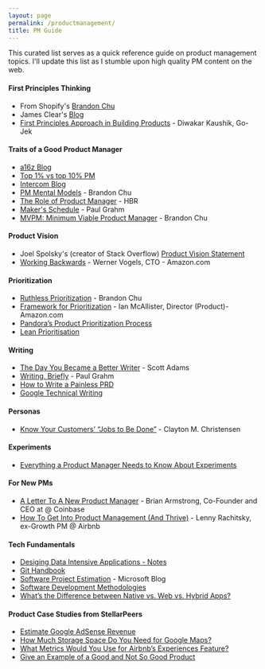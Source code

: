 ```yaml
---
layout: page
permalink: /productmanagement/
title: PM Guide
---
```

This curated list serves as a quick reference guide on product management topics. I'll update this list as I stumble upon high quality PM content on the web. 

#### First Principles Thinking
- From Shopify's [Brandon Chu](https://blackboxofpm.com/the-first-principles-of-product-management-ea0e2f2a018c)
- James Clear's [Blog](https://jamesclear.com/first-principles)
- [First Principles Approach in Building Products](https://theproductdesignblog.com/first-principle-approach-in-building-startups-and-products-ac13e013def8) - Diwakar Kaushik, Go-Jek

#### Traits of a Good Product Manager
- [a16z Blog](https://a16z.com/2012/06/15/good-product-managerbad-product-manager/)
- [Top 1% vs top 10% PM](https://www.quora.com/Product-Management/What-distinguishes-the-Top-1-of-product-managers-from-the-Top-10/answer/Ian-McAllister?share=1&srid=XTNG)
- [Intercom Blog](https://www.intercom.com/blog/great-product-managers-dont-spend-time-on-solutions/)
- [PM Mental Models](https://blackboxofpm.com/product-management-mental-models-for-everyone-31e7828cb50b) - Brandon Chu
- [The Role of Product Manager](https://hbr.org/2017/12/what-it-takes-to-become-a-great-product-manager) - HBR
- [Maker's Schedule](http://paulgraham.com/makersschedule.html) - Paul Grahm
- [MVPM: Minimum Viable Product Manager](https://blackboxofpm.com/mvpm-minimum-viable-product-manager-e1aeb8dd421) - Brandon Chu

#### Product Vision
- Joel Spolsky's (creator of Stack Overflow) [Product Vision Statement](https://www.joelonsoftware.com/2002/05/09/product-vision/)
- [Working Backwards](https://www.allthingsdistributed.com/2006/11/working_backwards.html) - Werner Vogels, CTO - Amazon.com

#### Prioritization
- [Ruthless Prioritization](https://blackboxofpm.com/ruthless-prioritization-e4256e3520a9) - Brandon Chu
- [Framework for Prioritization](https://www.quora.com/Product-Management/What-are-the-best-ways-to-prioritize-a-list-of-product-features) - Ian McAllister, Director (Product)- Amazon.com
- [Pandora’s Product Prioritization Process](https://firstround.com/review/This-Product-Prioritization-System-Nabbed-Pandora-More-Than-70-Million-Active-Monthly-Users-with-Just-40-Engineers/)
- [Lean Prioritisation](https://www.mindtheproduct.com/enter-matrix-lean-prioritisation/)

#### Writing 
- [The Day You Became a Better Writer](https://www.scottadamssays.com/2015/08/22/the-day-you-became-a-better-writer-2nd-look/) - Scott Adams
- [Writing, Briefly](http://www.paulgraham.com/writing44.html) - Paul Grahm
- [How to Write a Painless PRD](https://medium.com/@uxpin/how-to-write-a-painless-product-requirements-document-508ff6807b4a)
- [Google Technical Writing](https://developers.google.com/tech-writing/overview)

#### Personas
- [Know Your Customers’ “Jobs to Be Done”](https://hbr.org/2016/09/know-your-customers-jobs-to-be-done) - Clayton M. Christensen 

#### Experiments
- [Everything a Product Manager Needs to Know About Experiments](https://www.mindtheproduct.com/experiments-101/)

#### For New PMs
- [A Letter To A New Product Manager](https://blog.coinbase.com/a-letter-to-a-new-product-manager-d5d96c228bf4) - Brian Armstrong, Co-Founder and CEO at @ Coinbase
- [How To Get Into Product Management (And Thrive)](https://medium.com/hackernoon/how-to-get-into-product-management-78c58bd9c8cf) - Lenny Rachitsky, ex-Growth PM @ Airbnb

#### Tech Fundamentals
- [Desiging Data Intensive Applications - Notes](https://github.com/keyvanakbary/learning-notes/blob/master/books/designing-data-intensive-applications.md)
- [Git Handbook](https://guides.github.com/introduction/git-handbook/)
- [Software Project Estimation](https://docs.microsoft.com/en-us/previous-versions/visualstudio/visual-studio-2013/hh765979(v=vs.120)?redirectedfrom=MSDN) - Microsoft Blog
- [Software Development Methodologies](https://simpleprogrammer.com/software-development-methodologies/)
- [What’s the Difference between Native vs. Web vs. Hybrid Apps?](https://getgist.com/difference-between-native-vs-web-vs-hybrid-apps/)

#### Product Case Studies from StellarPeers
- [Estimate Google AdSense Revenue](https://stellarpeers.com/how-would-you-estimate-google-adsense-revenue/)
- [How Much Storage Space Do You Need for Google Maps?](https://stellarpeers.com/how-much-storage-space-do-you-need-for-google-maps/)
- [What Metrics Would You Use for Airbnb’s Experiences Feature?](https://stellarpeers.com/what-metrics-would-you-use-for-airbnbs-experiences-feature/)
- [Give an Example of a Good and Not So Good Product](https://stellarpeers.com/give-an-example-of-a-good-and-not-so-good-product/)
